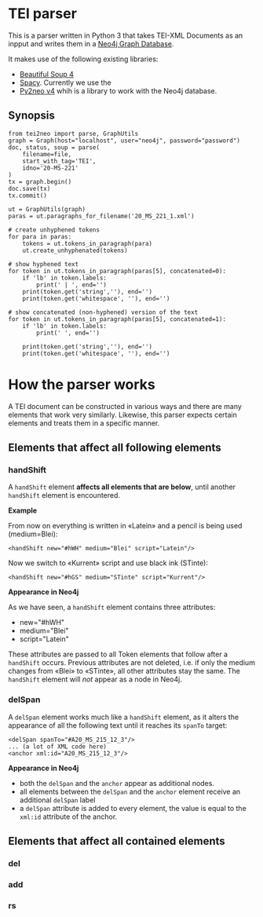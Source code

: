 # TEI parser

This is a parser written in Python 3 that takes TEI-XML Documents as an inpput and writes them in a [Neo4j Graph Database](https://neo4j.com).

It makes use of the following existing libraries:
* [Beautiful Soup 4](https://beautiful-soup-4.readthedocs.io/en/latest/)
* [Spacy](https://spacy.io). Currently we use the 
* [Py2neo v4](https://py2neo.org/v4/) whih is a library to work with the Neo4j database.


## Synopsis

```
from tei2neo import parse, GraphUtils
graph = Graph(host="localhost", user="neo4j", password="password")
doc, status, soup = parse(
	filename=file, 
	start_with_tag='TEI', 
	idno='20-MS-221'
)
tx = graph.begin()
doc.save(tx)
tx.commit()

ut = GraphUtils(graph)
paras = ut.paragraphs_for_filename('20_MS_221_1.xml')

# create unhyphened tokens
for para in paras:
    tokens = ut.tokens_in_paragraph(para)
    ut.create_unhyphenated(tokens)
    
# show hyphened text
for token in ut.tokens_in_paragraph(paras[5], concatenated=0):
    if 'lb' in token.labels:
        print(' | ', end='')
    print(token.get('string',''), end='')
    print(token.get('whitespace', ''), end='')
    
# show concatenated (non-hyphened) version of the text
for token in ut.tokens_in_paragraph(paras[5], concatenated=1):
    if 'lb' in token.labels:
        print(' ', end='')

    print(token.get('string',''), end='')
    print(token.get('whitespace', ''), end='')
```

# How the parser works

A TEI document can be constructed in various ways and there are many elements that work very similarly. Likewise, this parser expects certain elements and treats them in a specific manner.

## Elements that affect all following elements

### handShift

A `handShift` element **affects all elements that are below**, until another `handShift` element is encountered. 

**Example**

From now on everything is written in «Latein» and a pencil is being used (medium=Blei):
```
<handShift new="#hWH" medium="Blei" script="Latein"/>
```

Now we switch to «Kurrent» script and use black ink (STinte):

```
<handShift new="#hGS" medium="STinte" script="Kurrent"/>
```
**Appearance in Neo4j**

As we have seen, a `handShift` element contains three attributes:

* new="#hWH"
* medium="Blei"
* script="Latein"

These attributes are passed to all Token elements that follow after a `handShift` occurs. Previous attributes are not deleted, i.e. if only the medium changes from «Blei» to «STinte», all other attributes stay the same.
The `handShift` element will *not* appear as a node in Neo4j.


### delSpan

A `delSpan` element works much like a `handShift` element, as it alters the appearance of all the following text until it reaches its `spanTo` target:

```
<delSpan spanTo="#A20_MS_215_12_3"/>
... (a lot of XML code here)
<anchor xml:id="A20_MS_215_12_3"/>
```

**Appearance in Neo4j**

* both the `delSpan` and the `anchor` appear as additional nodes.
* all elements between the `delSpan` and the `anchor` element receive an additional `delSpan` label
* a `delSpan` attribute is added to every element, the value is equal to the `xml:id` attribute of the anchor.



## Elements that affect all contained elements

### del

### add

### rs


